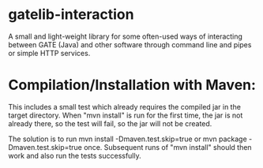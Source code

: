 # gatelib-interaction

A small and light-weight library for some often-used ways of interacting between GATE (Java) 
and other software through command line and pipes or simple HTTP services.

# Compilation/Installation with Maven:

This includes a small test which already requires the compiled jar in the target 
directory. When "mvn install" is run for the first time, the jar is not already 
there, so the test will fail, so the jar will not be created.

The solution is to run 
  mvn install -Dmaven.test.skip=true
or 
  mvn package -Dmaven.test.skip=true
once. Subsequent runs of "mvn install" should then work and also run the 
tests successfully.
